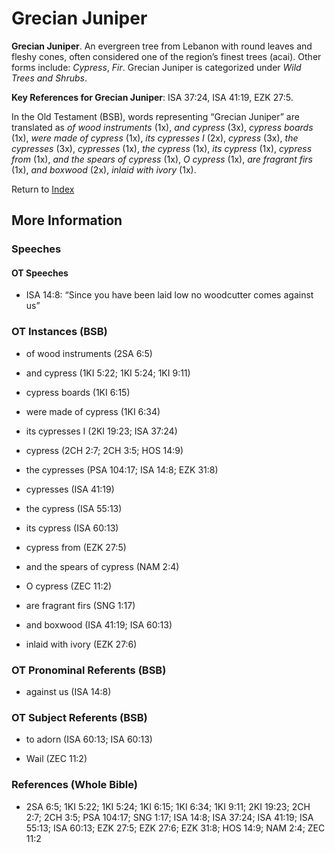 # Grecian Juniper
**Grecian Juniper**. 
An evergreen tree from Lebanon with round leaves and fleshy cones, often considered one of the region’s finest trees (acai). 
Other forms include: 
*Cypress*, *Fir*. 
Grecian Juniper is categorized under _Wild Trees and Shrubs_. 


**Key References for Grecian Juniper**: 
ISA 37:24, ISA 41:19, EZK 27:5. 


In the Old Testament (BSB), words representing “Grecian Juniper” are translated as 
*of wood instruments* (1x), *and cypress* (3x), *cypress boards* (1x), *were made of cypress* (1x), *its cypresses I* (2x), *cypress* (3x), *the cypresses* (3x), *cypresses* (1x), *the cypress* (1x), *its cypress* (1x), *cypress from* (1x), *and the spears of cypress* (1x), *O cypress* (1x), *are fragrant firs* (1x), *and boxwood* (2x), *inlaid with ivory* (1x). 




Return to [Index](00-Index.md)

## More Information

### Speeches

#### OT Speeches

* ISA 14:8: “Since you have been laid low no woodcutter comes against us”

### OT Instances (BSB)

* of wood instruments (2SA 6:5)

* and cypress (1KI 5:22; 1KI 5:24; 1KI 9:11)

* cypress boards (1KI 6:15)

* were made of cypress (1KI 6:34)

* its cypresses I (2KI 19:23; ISA 37:24)

* cypress (2CH 2:7; 2CH 3:5; HOS 14:9)

* the cypresses (PSA 104:17; ISA 14:8; EZK 31:8)

* cypresses (ISA 41:19)

* the cypress (ISA 55:13)

* its cypress (ISA 60:13)

* cypress from (EZK 27:5)

* and the spears of cypress (NAM 2:4)

* O cypress (ZEC 11:2)

* are fragrant firs (SNG 1:17)

* and boxwood (ISA 41:19; ISA 60:13)

* inlaid with ivory (EZK 27:6)



### OT Pronominal Referents (BSB)

* against us (ISA 14:8)



### OT Subject Referents (BSB)

* to adorn (ISA 60:13; ISA 60:13)

* Wail (ZEC 11:2)



### References (Whole Bible)

* 2SA 6:5; 1KI 5:22; 1KI 5:24; 1KI 6:15; 1KI 6:34; 1KI 9:11; 2KI 19:23; 2CH 2:7; 2CH 3:5; PSA 104:17; SNG 1:17; ISA 14:8; ISA 37:24; ISA 41:19; ISA 55:13; ISA 60:13; EZK 27:5; EZK 27:6; EZK 31:8; HOS 14:9; NAM 2:4; ZEC 11:2



